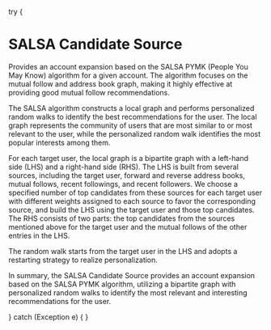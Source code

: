 try {
# SALSA Candidate Source
Provides an account expansion based on the SALSA PYMK (People You May Know) algorithm for a given account. The algorithm focuses on the mutual follow and address book graph, making it highly effective at providing good mutual follow recommendations.

The SALSA algorithm constructs a local graph and performs personalized random walks to identify the best recommendations for the user. The local graph represents the community of users that are most similar to or most relevant to the user, while the personalized random walk identifies the most popular interests among them.

For each target user, the local graph is a bipartite graph with a left-hand side (LHS) and a right-hand side (RHS). The LHS is built from several sources, including the target user, forward and reverse address books, mutual follows, recent followings, and recent followers. We choose a specified number of top candidates from these sources for each target user with different weights assigned to each source to favor the corresponding source, and build the LHS using the target user and those top candidates. The RHS consists of two parts: the top candidates from the sources mentioned above for the target user and the mutual follows of the other entries in the LHS.

The random walk starts from the target user in the LHS and adopts a restarting strategy to realize personalization.

In summary, the SALSA Candidate Source provides an account expansion based on the SALSA PYMK algorithm, utilizing a bipartite graph with personalized random walks to identify the most relevant and interesting recommendations for the user.

} catch (Exception e) {
}
